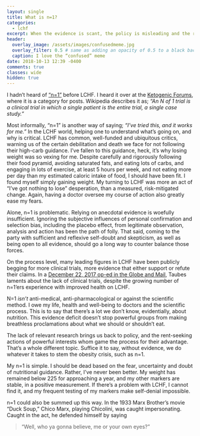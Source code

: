 ```yaml
---
layout: single
title: What is n=1?
categories:
  - lchf
excerpt: When the evidence is scant, the policy is misleading and the result is inversely fantastic
header:
  overlay_image: /assets/images/confusedmeme.jpg
  overlay_filter: 0.5 # same as adding an opacity of 0.5 to a black background
  caption: I love the “confused” meme
date: 2018-10-13 12:39 -0400
comments: true
classes: wide
hidden: true
---
```


I hadn’t heard of [“n=1”](https://en.wikipedia.org/wiki/N_of_1_trial "Wikipedia page explaining n=1") before LCHF. I heard it over at the [Ketogenic Forums](https://www.ketogenicforums.com "the Ketogenic forums for 2KetoDudes"), where it is a category for posts. Wikipedia describes it as; *“An N of 1 trial is a clinical trial in which a single patient is the entire trial, a single case study.”*

Most informally, “n=1” is another way of saying; *“I’ve tried this, and it works for me.”* In the LCHF world, helping one to understand what’s going on, and why is critical. LCHF has common, well-funded and ubiquitous critics, warning us of the certain debilitation and death we face for not following their high-carb guidance. I’ve fallen to this guidance, heck, it’s why losing weight was so vexing for me. Despite carefully and rigorously following their food pyramid, avoiding saturated fats, and eating lots of carbs, and engaging in lots of exercise, at least 5 hours per week, and not eating more per day than my estimated caloric intake of food, I should have been fit. I found myself simply gaining weight. My turning to LCHF was more an act of “I’ve got nothing to lose” desperation, than a measured, risk-mitigated change. Again, having a doctor oversee my course of action also greatly ease my fears.

Alone, n=1 is problematic. Relying on anecdotal evidence is woefully insufficient. Ignoring the subjective influences of personal confirmation and selection bias, including the placebo effect, from legitimate observation, analysis and action has been the path of folly. That said, coming to the party with sufficient and reflexive self-doubt and skepticism, as well as being open to all evidence, should go a long way to counter balance those forces. 

On the process level, many leading figures in LCHF have been publicly begging for more clinical trials, more evidence that either support or refute their claims. In a [December 22, 2017 op-ed in the Globe and Mail](https://www.theglobeandmail.com/opinion/minimal-carbs-lots-of-fat-incredible-results-but-no-science/article37402123/ "Minimal carbs, lots of fat, incredible dieting results – but not enough science"), Taubes laments about the lack of clinical trials, despite the growing number of n=1’ers experience with improved health on LCHF.

N=1 _isn’t_ anti-medical, anti-pharmacological or against the scientific method. I owe my life, health and well-being to doctors and the scientific process. This is to say that there’s a lot we don’t know, evidentially, about nutrition. This evidence deficit doesn’t stop powerful groups from making breathless proclamations about what we should or shouldn’t eat.

The lack of relevant research brings us back to policy, and the rent-seeking actions of powerful interests whom game the process for their advantage. That’s a whole different topic. Suffice it to say, without evidence, we do whatever it takes to stem the obesity crisis, such as n=1.

My n=1 is simple. I should be dead based on the fear, uncertainty and doubt of nutritional guidance. Rather, I’ve never been better. My weight has remained below 225 for approaching a year, and my other markers are stable, in a positive measurement. If there’s a problem with LCHF, I cannot find it, and my frequent testing of my markers make self-denial impossible.

n=1 could also be summed up this way. In the 1933 Marx Brother’s movie “Duck Soup,” Chico Marx, playing Chicolini, was caught impersonating. Caught in the act, he defended himself by saying

> “Well, who ya gonna believe, me or your own eyes?”
